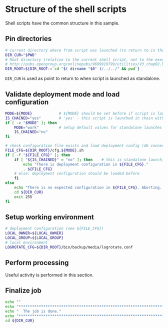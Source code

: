 # Structure of the shell scripts

Shell scripts have the common structure in this sample.

## Pin directories

```bash
# current directory where from script was launched (to return to in the end)
DIR_CUR="$PWD"
# Root directory (relative to the current shell script, not to the execution point)
# http://pubs.opengroup.org/onlinepubs/9699919799/utilities/V3_chap02.html#tag_18_06_02
DIR_ROOT=${DIR_ROOT:=`cd "$( dirname "$0" )/../../" && pwd`}
```
`DIR_CUR` is used as point to return to when script is launched as standalone.


## Validate deployment mode and load configuration

```bash
MODE=${MODE}            # ${MODE} should be set before if script is launched in chain with other scripts
IS_CHAINED="yes"        # 'yes' - this script is launched in chain with other scripts, 'no'- standalone launch;
if [ -z "$MODE" ]; then
    MODE="work"         # setup default values for standalone launches
    IS_CHAINED="no"
fi

# check configuration file exists and load deployment config (db connection, Magento installation opts, etc.).
FILE_CFG=${DIR_ROOT}/cfg.${MODE}.sh
if [ -f "${FILE_CFG}" ]; then
    if [ "${IS_CHAINED}" = "no" ]; then    # this is standalone launch, load deployment configuration;
        echo "There is deployment configuration in ${FILE_CFG}."
        . ${FILE_CFG}
    # else: deployment configuration should be loaded before
    fi
else
    echo "There is no expected configuration in ${FILE_CFG}. Aborting..."
    cd ${DIR_CUR}
    exit 255
fi
```


## Setup working environment

```bash
# deployment configuration (see ${FILE_CFG})
LOCAL_OWNER=${LOCAL_OWNER}
LOCAL_GROUP=${LOCAL_GROUP}
# local environment
LOGROTATE_CFG=${DIR_ROOT}/bin/backup/media/logrotate.conf
```


## Perform processing

Useful activity is performed in this section.



## Finalize job

```bash
echo ""
echo "************************************************************************"
echo "  The job is done."
echo "************************************************************************"
cd ${DIR_CUR}
```